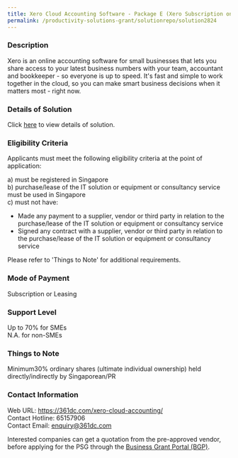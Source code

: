 ```yaml
---
title: Xero Cloud Accounting Software - Package E (Xero Subscription only)
permalink: /productivity-solutions-grant/solutionrepo/solution2824
---
```


### Description

Xero is an online accounting software for small businesses that lets you share access to your latest business numbers with your team, accountant and bookkeeper - so everyone is up to speed. It's fast and simple to work together in the cloud, so you can make smart business decisions when it matters most - right now.

### Details of Solution

Click <a href='https://www.gobusiness.gov.sg/images/psg/361_Degree_Xero_20210480_Desensitised_Annex_3_Part_5.pdf' target='_blank' rel='noopener'>here</a> to view details of solution.

### Eligibility Criteria

Applicants must meet the following eligibility criteria at the point of application:

a) must be registered in Singapore <br>
b) purchase/lease of the IT solution or equipment or consultancy service must be used in Singapore <br>
c) must not have:
- Made any payment to a supplier, vendor or third party in relation to the purchase/lease of the IT solution or equipment or consultancy service
- Signed any contract with a supplier, vendor or third party in relation to the purchase/lease of the IT solution or equipment or consultancy service

Please refer to 'Things to Note' for additional requirements.

### Mode of Payment
Subscription or Leasing

### Support Level
Up to 70% for SMEs <br>
N.A. for non-SMEs

### Things to Note
Minimum30% ordinary shares (ultimate individual ownership) held directly/indirectly by Singaporean/PR

### Contact Information
Web URL: https://361dc.com/xero-cloud-accounting/ <br>Contact Hotline: 65157906 <br>Contact Email: enquiry@361dc.com <br>

Interested companies can get a quotation from the pre-approved vendor, before applying for the PSG through the <a target='_blank' rel='noopener' href='https://www.businessgrants.gov.sg/'>Business Grant Portal (BGP)</a>.
